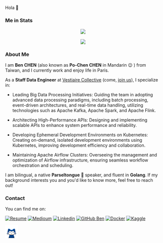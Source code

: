 Hola 👋

### Me in Stats



<div align="center">
    <p>
        <a href="https://github.com/benbenbang">
            <img align="center" src="https://github-readme-stats.vercel.bn2g.app/api?username=benbenbang&count_private=true&show_icons=true&theme=ayu-mirage&repo=github-readme-stats" />
        </a>
    </p>
    <p>
        <a href="https://github.com/benbenbang">
            <img align="center" src="https://github-readme-stats.vercel.bn2g.app/api/top-langs/?username=benbenbang&langs_count=10&hide=AppleScript,Java,M4,PHP,Ruby,Scala,Smarty,TeX,c,c++,css,groff,html,javascript,jinja,jupyter%20notebook,less,makefile,matlab,objective-c,tsql&layout=compact&theme=ayu-mirage" />
        </a>
    </p>
</div>


### About Me

I am **Ben CHEN** (also known as **Po-Chen CHEN** in Mandarin 😉 ) from Taiwan, and I currently work and enjoy life in Paris.

As a **Staff Data Engineer** at [Vestiaire Collective](https://us.vestiairecollective.com) (come, [join us](https://us.vestiairecollective.com/about/join-us/)), I specialize in:

- Leading Big Data Processing Initiatives: Guiding the team in adopting advanced data processing paradigms, including batch processing, event-driven architectures, and real-time data handling, utilizing technologies such as Apache Kafka, Apache Spark, and Apache Flink.

- Architecting High-Performance APIs: Designing and implementing scalable APIs to enhance system performance and reliability.

- Developing Ephemeral Development Environments on Kubernetes: Creating on-demand, isolated development environments using Kubernetes, improving development efficiency and collaboration.

- Maintaining Apache Airflow Clusters: Overseeing the management and optimization of Airflow infrastructure, ensuring seamless workflow orchestration and scheduling.

I am bilingual, a native **Parseltongue** 🐍 speaker, and fluent in **Golang**. If my background interests you and you'd like to know more, feel free to reach out!

### Contact

You can find me on:

[![Resume](https://img.shields.io/badge/Resume-222222?style=flat-square&logo=appveyor&logoColor=important&link=https://github.com/benbenbang/benbenbang/blob/master/resume/latest.pdf)](https://github.com/benbenbang/benbenbang/blob/master/resume/latest.pdf)
[![Medioum](https://img.shields.io/badge/medium-%40benbenbang-yellowgreen)](https://medium.com/@benbenbang)
[![Linkedin](https://img.shields.io/badge/-LinkedIn-222222?style=flat-square&logo=Linkedin&logoColor=yellowgreen&link=https://www.linkedin.com/in/benbenbang/)](https://www.linkedin.com/in/benbenbang/)
[![GitHub Ben](https://img.shields.io/github/followers/benbenbang?label=follow&style=social)](https://github.com/benbenbang?tab=followers)
[![Docker](https://img.shields.io/badge/DockerHub-222222?style=flat-square&logo=Docker&logoColor=blueviolet&link=https://hub.docker.com/u/benbenbang)](https://hub.docker.com/u/benbenbang)
[![Kaggle](https://img.shields.io/badge/Kaggle-222222?style=flat-square&logo=Kaggle&logoColor=blue&link=https://www.kaggle.com/benbenbang)](https://www.kaggle.com/benbenbang)

<img src="./src/mona-whisper.gif" alt="mona-whisper" style="zoom:33%;" />

